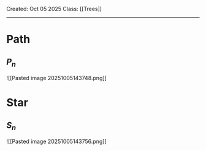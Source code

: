 Created: Oct 05 2025
Class: [[Trees]] 
- - -
# Path
## $P_n$
![[Pasted image 20251005143748.png]]
# Star
## $S_n$
![[Pasted image 20251005143756.png]]